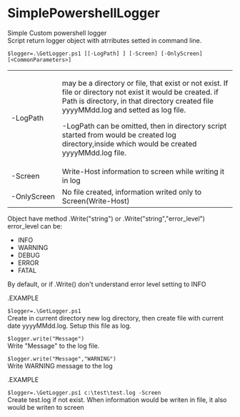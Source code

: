 # SimplePowershellLogger
Simple Custom powershell logger<br/>
Script return logger object with atrributes setted in command line.
<p>
<code>$logger=.\GetLogger.ps1 [[-LogPath] <String>] [-Screen] [-OnlyScreen] [&ltCommonParameters&gt]</code>

<table>
<tr><td>-LogPath</td>
                        <td><p>may be a directory or file, that exist or not exist. If file or
                        directory not exist it would be created.
                        if Path is directory, in that directory created file yyyyMMdd.log and
                        setted as log file.</p>
                        <p>-LogPath can be omitted, then in directory script started from would
                        be created log directory,inside which would be created yyyyMMdd.log
                        file.</p></td></tr>

<tr><td>-Screen</td>     <td>Write-Host information to screen while writing it in log</td></tr>

<tr><td nowrap>-OnlyScreen</td> <td>No file created, information writed only to Screen(Write-Host)</td></tr>
</table>

Object have method .Write("string") or .Write("string","error_level")
error_level can be:
<ul>
    <li>INFO</li>
    <li>WARNING</li>
    <li>DEBUG</li>
    <li>ERROR</li>
    <li>FATAL</li>
</ul>
By default, or if .Write() don't understand error level setting to INFO

.EXAMPLE
<p><code>$logger=.\GetLogger.ps1</code><br/>
Create in current directory new log directory, then create file with current
date yyyyMMdd.log. Setup this file as log.</p>

<p><code>$logger.write("Message")</code><br/>
Write "Message" to the log file.</p>

<p><code>$logger.write("Message","WARNING")</code><br/>
Write WARNING message to the log</p>

.EXAMPLE
<p><code>$logger=.\GetLogger.ps1 c:\test\test.log -Screen</code><br/>
Create test.log if not exist. When information would be writen in file, it also
would be writen to screen</p>
